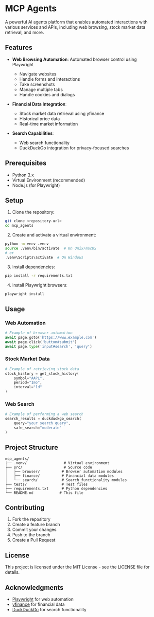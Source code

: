 # MCP Agents

A powerful AI agents platform that enables automated interactions with various services and APIs, including web browsing, stock market data retrieval, and more.

## Features

- **Web Browsing Automation**: Automated browser control using Playwright
  - Navigate websites
  - Handle forms and interactions
  - Take screenshots
  - Manage multiple tabs
  - Handle cookies and dialogs

- **Financial Data Integration**: 
  - Stock market data retrieval using yfinance
  - Historical price data
  - Real-time market information

- **Search Capabilities**:
  - Web search functionality
  - DuckDuckGo integration for privacy-focused searches

## Prerequisites

- Python 3.x
- Virtual Environment (recommended)
- Node.js (for Playwright)

## Setup

1. Clone the repository:
```bash
git clone <repository-url>
cd mcp_agents
```

2. Create and activate a virtual environment:
```bash
python -m venv .venv
source .venv/bin/activate  # On Unix/macOS
# or
.venv\Scripts\activate  # On Windows
```

3. Install dependencies:
```bash
pip install -r requirements.txt
```

4. Install Playwright browsers:
```bash
playwright install
```

## Usage

### Web Automation
```python
# Example of browser automation
await page.goto('https://www.example.com')
await page.click('button#submit')
await page.type('input#search', 'query')
```

### Stock Market Data
```python
# Example of retrieving stock data
stock_history = get_stock_history(
    symbol="AAPL",
    period="1mo",
    interval="1d"
)
```

### Web Search
```python
# Example of performing a web search
search_results = duckduckgo_search(
    query="your search query",
    safe_search="moderate"
)
```

## Project Structure

```
mcp_agents/
├── .venv/                 # Virtual environment
├── src/                   # Source code
│   ├── browser/          # Browser automation modules
│   ├── finance/          # Financial data modules
│   └── search/           # Search functionality modules
├── tests/                # Test files
├── requirements.txt      # Python dependencies
└── README.md            # This file
```

## Contributing

1. Fork the repository
2. Create a feature branch
3. Commit your changes
4. Push to the branch
5. Create a Pull Request

## License

This project is licensed under the MIT License - see the LICENSE file for details.

## Acknowledgments

- [Playwright](https://playwright.dev/) for web automation
- [yfinance](https://github.com/ranaroussi/yfinance) for financial data
- [DuckDuckGo](https://duckduckgo.com/) for search functionality
